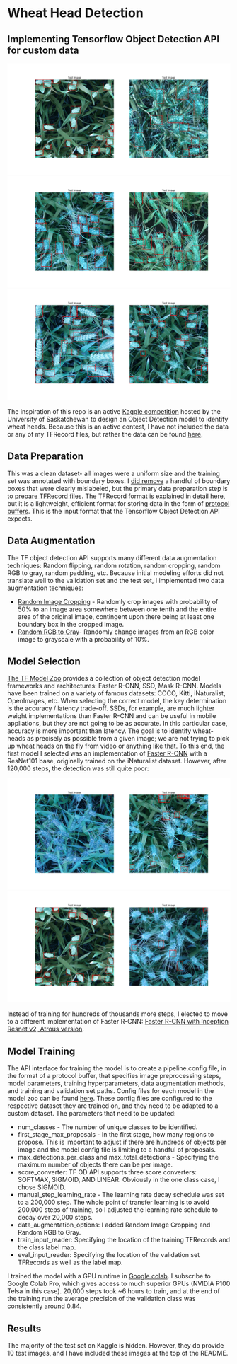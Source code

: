 # Wheat Head Detection
## Implementing Tensorflow Object Detection API for custom data

![sample_img](readme_images/readme_imagepro3.png)
![sample_img](readme_images/readme_imagepro2.png)
![sample_img](readme_images/readme_imagepro1.png)

The inspiration of this repo is an active [Kaggle competition](https://www.kaggle.com/c/global-wheat-detection) hosted by the University of Saskatchewan to design an Object Detection model to identify wheat heads. Because this is an active contest, I have not included the data or any of my TFRecord files, but rather the data can be found [here](https://www.kaggle.com/c/global-wheat-detection/data). 

## Data Preparation

This was a clean dataset- all images were a uniform size and the training set was annotated with boundary boxes. I [did remove](https://github.com/asoane34/TF_object_detection/blob/master/00EDA.ipynb) a handful of boundary boxes that were clearly mislabeled, but the primary data preparation step is to [prepare TFRecord files](https://github.com/asoane34/TF_object_detection/blob/master/generate_tfrecords.py). The TFRecord format is explained in detail [here](https://www.tensorflow.org/tutorials/load_data/tfrecord), but it is a lightweight, efficient format for storing data in the form of [protocol buffers](https://developers.google.com/protocol-buffers/). This is the input format that the Tensorflow Object Detection API expects. 

## Data Augmentation

The TF object detection API supports many different data augmentation techniques: Random flipping, random rotation, random cropping, random RGB to gray, random padding, etc. Because initial modeling efforts did not translate well to the validation set and the test set, I implemented two data augmentation techniques:
* [Random Image Cropping](https://github.com/tensorflow/models/blob/master/research/object_detection/protos/preprocessor.proto) - Randomly crop images with probability of 50% to an image area somewhere between one tenth and the entire area of the original image, contingent upon there being at least one boundary box in the cropped image. 
* [Random RGB to Gray](https://github.com/tensorflow/models/blob/master/research/object_detection/protos/preprocessor.proto)- Randomly change images from an RGB color image to grayscale with a probability of 10%. 

## Model Selection
[The TF Model Zoo](https://github.com/tensorflow/models/blob/master/research/object_detection/g3doc/detection_model_zoo.md) provides a collection of object detection model frameworks and architectures: Faster R-CNN, SSD, Mask R-CNN. Models have been trained on a variety of famous datasets: COCO, Kitti, iNaturalist, OpenImages, etc. When selecting the correct model, the key determination is the accuracy / latency trade-off. SSDs, for example, are much lighter weight implementations than Faster R-CNN and can be useful in mobile appliations, but they are not going to be as accurate. In this particular case, accuracy is more important than latency. The goal is to identify wheat-heads as precisely as possible from a given image; we are not trying to pick up wheat heads on the fly from video or anything like that. To this end, the first model I selected was an implementation of [Faster R-CNN](faster_rcnn_resnet101_fgvc.config) with a ResNet101 base, originally trained on the iNaturalist dataset. However, after 120,000 steps, the detection was still quite poor:

![sample_img](readme_images/readme_imagebad2.png)
![sample_img](readme_images/readme_imagebad1.png)

Instead of training for hundreds of thousands more steps, I elected to move to a different implementation of Faster R-CNN: [Faster R-CNN with Inception Resnet v2, Atrous version](https://github.com/tensorflow/models/blob/master/research/object_detection/samples/configs/faster_rcnn_inception_resnet_v2_atrous_coco.config). 

## Model Training 

The API interface for training the model is to create a pipeline.config file, in the format of a protocol buffer, that specifies image preprocessing steps, model parameters, training hyperparameters, data augmentation methods, and training and validation set paths. Config files for each model in the model zoo can be found [here](https://github.com/tensorflow/models/tree/master/research/object_detection/samples/configs). These config files are configured to the respective dataset they are trained on, and they need to be adapted to a custom dataset. The parameters that need to be updated: 
* num_classes - The number of unique classes to be identified. 
* first_stage_max_proposals - In the first stage, how many regions to propose. This is important to adjust if there are hundreds of objects per image and the model config file is limiting to a handful of proposals. 
* max_detections_per_class and max_total_detections - Specifying the maximum number of objects there can be per image. 
* score_converter: TF OD API supports three score converters: SOFTMAX, SIGMOID, AND LINEAR. Obviously in the one class case, I chose SIGMOID. 
* manual_step_learning_rate - The learning rate decay schedule was set to a 200,000 step. The whole point of transfer learning is to avoid 200,000 steps of training, so I adjusted the learning rate schedule to decay over 20,000 steps. 
* data_augmentation_options: I added Random Image Cropping and Random RGB to Gray.
* train_input_reader: Specifying the location of the training TFRecords and the class label map. 
* eval_input_reader: Specifying the location of the validation set TFRecords as well as the label map. 

I trained the model with a GPU runtime in [Google colab](https://colab.research.google.com/). I subscribe to Google Colab Pro, which gives access to much superior GPUs (NVIDIA P100 Telsa in this case). 20,000 steps took ~6 hours to train, and at the end of the training run the average precision of the validation class was consistently around 0.84. 

## Results
The majority of the test set on Kaggle is hidden. However, they do provide 10 test images, and I have included these images at the top of the README.
